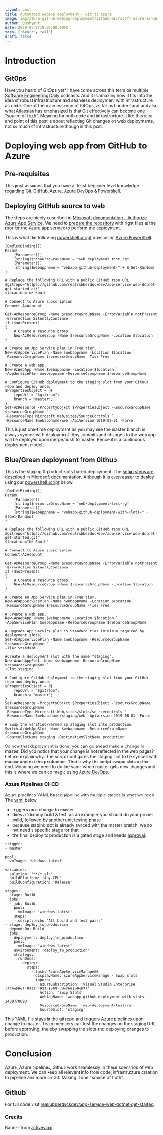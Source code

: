 ```yaml
---
layout: post
title: Automated webapp deployment - Git to Azure
image: img/azure-github-webapp-deployment/github-microsoft-azure-banner.jpg
author: Dushyant
date: 2020-05-5T19:00:00.000Z
tags: ["Azure", "All"]
draft: false
---
```

# Introduction
## GitOps
Have you heard of GitOps yet? I have come across this term on multiple [Software Engineering Daily](https://softwareengineeringdaily.com/) podcasts. And it is amazing how it fits into the idea of robust infrastructure and seamless deployment with infrastructure as code. One of the main essence of GitOps, as far as I understand and also what [Atlassian](https://www.atlassian.com/git/tutorials/gitops) has emphasized is that Git effectively can become one “source of truth”. Meaning for both code and infrastructure. I like this idea and point of this post is about reflecting Git changes on web deployments, not so much of infrastructure though in this post.

# Deploying web app from GitHub to Azure
## Pre-requisites
This post assumes that you have at least beginner level knowledge regarding Git, GitHub, Azure, Azure DevOps & Powershell.

## Deploying GitHub source to web
The steps are nicely described in [Microsoft documentation - Authorize Azure App Service](https://docs.microsoft.com/en-us/azure/app-service/deploy-continuous-deployment#authorize-azure-app-service). We need to [prepare the repository](https://docs.microsoft.com/en-us/azure/app-service/deploy-continuous-deployment#prepare-your-repository) with right files at the root for the Azure app service to perform the deployment.

This is what the following [powershell script](https://github.com/realrubberduckdev/app-service-web-dotnet-get-started/blob/3472f962a6838b03b939d60a1c514598cfe7d82f/DeploymentScripts/GitHubDeployment.ps1) does using [Azure PowerShell](https://docs.microsoft.com/en-us/powershell/azure/install-az-ps?view=azps-3.8.0).

```
[CmdletBinding()]
Param(
    [Parameter()]
    [string]$resourceGroupName = "web-deployment-test-rg",
    [Parameter()]
    [string]$webappname = "webapp-github-deployment-" + $(Get-Random)
)

# Replace the following URL with a public GitHub repo URL
$gitrepo="https://github.com/realrubberduckdev/app-service-web-dotnet-get-started.git"
$location="UK South"

# Connect to Azure subscription
Connect-AzAccount

Get-AzResourceGroup -Name $resourceGroupName -ErrorVariable notPresent -ErrorAction SilentlyContinue
if ($notPresent)
{
    # Create a resource group.
    New-AzResourceGroup -Name $resourceGroupName -Location $location
}

# Create an App Service plan in Free tier.
New-AzAppServicePlan -Name $webappname -Location $location `
-ResourceGroupName $resourceGroupName -Tier Free

# Create a web app.
New-AzWebApp -Name $webappname -Location $location `
-AppServicePlan $webappname -ResourceGroupName $resourceGroupName

# Configure GitHub deployment to the staging slot from your GitHub repo and deploy once.
$PropertiesObject = @{
    repoUrl = "$gitrepo";
    branch = "master";
}
Set-AzResource -PropertyObject $PropertiesObject -ResourceGroupName $resourceGroupName `
-ResourceType Microsoft.Web/sites/SourceControls `
-ResourceName $webappname/web -ApiVersion 2019-08-01 -Force
```

This is just one-time deployment as you may see the master branch is always synced with deployment. Any commits and changes to the web app will be deployed upon merge/push to master.
Hence it is a continuous deployment model.

## Blue/Green deployment from Github
This is the staging & product slots based deployment. The [setup steps are described in Microsoft documentation](https://docs.microsoft.com/en-us/azure/app-service/deploy-staging-slots). Although it is even easier to deploy using our [powershell script](https://github.com/realrubberduckdev/app-service-web-dotnet-get-started/blob/3472f962a6838b03b939d60a1c514598cfe7d82f/DeploymentScripts/GitHubDeploymentWithSlots.ps1) below.

```
[CmdletBinding()]
Param(
    [Parameter()]
    [string]$resourceGroupName = "web-deployment-test-rg",
    [Parameter()]
    [string]$webappname = "webapp-github-deployment-with-slots-" + $(Get-Random)
)

# Replace the following URL with a public GitHub repo URL
$gitrepo="https://github.com/realrubberduckdev/app-service-web-dotnet-get-started.git"
$location="UK South"

# Connect to Azure subscription
Connect-AzAccount

Get-AzResourceGroup -Name $resourceGroupName -ErrorVariable notPresent -ErrorAction SilentlyContinue
if ($notPresent)
{
    # Create a resource group.
    New-AzResourceGroup -Name $resourceGroupName -Location $location
}

# Create an App Service plan in Free tier.
New-AzAppServicePlan -Name $webappname -Location $location `
-ResourceGroupName $resourceGroupName -Tier Free

# Create a web app.
New-AzWebApp -Name $webappname -Location $location `
-AppServicePlan $webappname -ResourceGroupName $resourceGroupName

# Upgrade App Service plan to Standard tier (minimum required by deployment slots)
Set-AzAppServicePlan -Name $webappname -ResourceGroupName $resourceGroupName `
-Tier Standard

#Create a deployment slot with the name "staging".
New-AzWebAppSlot -Name $webappname -ResourceGroupName $resourceGroupName `
-Slot staging

# Configure GitHub deployment to the staging slot from your GitHub repo and deploy once.
$PropertiesObject = @{
    repoUrl = "$gitrepo";
    branch = "master";
}
Set-AzResource -PropertyObject $PropertiesObject -ResourceGroupName $resourceGroupName `
-ResourceType Microsoft.Web/sites/slots/sourcecontrols `
-ResourceName $webappname/staging/web -ApiVersion 2019-08-01 -Force

# Swap the verified/warmed up staging slot into production.
Switch-AzWebAppSlot -Name $webappname -ResourceGroupName $resourceGroupName `
-SourceSlotName staging -DestinationSlotName production
```

So now that deployment is done, you can go ahead make a change in master. Did you notice that your change is not reflected in the web pages? Let me explain why. The script configures the staging slot to be synced with master and not the production. That is why the script swaps slots at the end. Meaning we need to do the same when master gets new changes and this is where we can do magic using [Azure DevOps](https://azure.microsoft.com/en-gb/services/devops/).

### Azure Pipelines CI-CD
Azure pipelines YAML based pipeline with multiple stages is what we need. The [yaml](https://github.com/realrubberduckdev/app-service-web-dotnet-get-started/blob/3472f962a6838b03b939d60a1c514598cfe7d82f/swap-slots.yml) below 
- triggers on a change to master
- does a 'dummy build & test' as an example, you should do your proper build, followed by another unit testing phase
- because staging slot is already synced with the master branch, we do not need a specific stage for that
- the final deploy to production is a gated stage and needs [approval](https://docs.microsoft.com/en-us/azure/devops/pipelines/process/environments?view=azure-devops#approvals).

```
trigger:
- master

pool:
  vmImage: 'windows-latest'

variables:
  solution: '**/*.sln'
  buildPlatform: 'Any CPU'
  buildConfiguration: 'Release'

stages:
- stage: Build
  jobs:
  - job: Build
    pool:
      vmImage: 'windows-latest'
    steps:
    - script: echo "All build and test pass."
- stage: deploy_to_production
  dependsOn: Build
  jobs:
  - deployment: deploy_to_production
    pool:
      vmImage: 'windows-latest'
    environment: 'deploy_to_production'
    strategy:
      runOnce:
        deploy:
          steps:
            - task: AzureAppServiceManage@0
              displayName: AzureAppServiceManage - Swap slots
              inputs:
                azureSubscription: 'Visual Studio Enterprise (77be59ef-9321-4911-8e68-dde3b63a9e67)'
                Action: 'Swap Slots'
                WebAppName: 'webapp-github-deployment-with-slots-1439770693'
                ResourceGroupName: 'web-deployment-test-rg'
                SourceSlot: 'staging'
```

This YAML file stays in the git repo and triggers Azure pipelines upon change to master. Team members can test the changes on the staging URL before approving, thereby swapping the slots and deploying changes to production.

# Conclusion
Azure, Azure pipelines, Github work seamlessly in these scenarios of web deployment. We can keep all relevant info from code, infrastructure creation to pipeline and more on Git. Making it one "source of truth".

## Github
For full code visit [realrubberduckdev/app-service-web-dotnet-get-started](https://github.com/realrubberduckdev/app-service-web-dotnet-get-started).

### Credits
Banner from [activeviam](https://www.activeviam.com/blog/wp-content/uploads/2017/07/github-microsoft-azure.jpg)